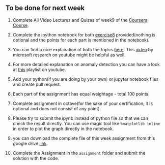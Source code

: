 ## To be done for next week

1. Complete All Video Lectures and Quizes of week9 of the [Coursera Course](https://www.coursera.org/learn/machine-learning).

2. Complete the ipython notebook for both [exercise8](https://github.com/IITGuwahati-AI/Learning-Content/tree/master/Phase%202/week%208%20-%2001%20April%202019) provided(nothing is optional and the points for each part is mentioned in the notebook).

3. You can find a nice explanation of both the topics [here](https://towardsdatascience.com/machine-learning-basics-part-4-anomaly-detection-recommender-systems-and-scaling-b8bbf0413aa9). This [video](https://youtu.be/12Xq9OLdQwQ) by microsoft research on youtube might be helpful as well. 

4. For more detailed explanation on anomaly detection you can have a look at [this](https://www.youtube.com/watch?v=nbNiD76yE8o&list=PL8Bgdi87Y1lWJtBDuStNuEGoXKVFmMrF3) playlist on youtube. 

5. Add your python(if you are doing by your own) or jupyter notebook files and create pull request.

6. Each part of the assignment has equal weightage - total 100 points.

7. Complete assignment in octave(for the sake of your certification, it is optional and does not consist of any point).

8. Please try to submit the ipynb instead of python file so that we can check the result directly. You can use magic tool like `%matplotlib inline` in order to plot the graph directly in the notebook.

9. you can download the complete file of this week assignment from this google drive [link](https://drive.google.com/open?id=1ilrcFrM5ORaLEgYhFgdb9mpjTtwdYrOG).

10. Complete the Assignment in the `assignment` folder and submit the solution with the code.
